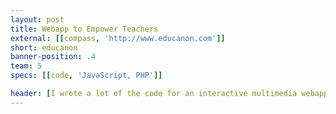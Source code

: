 ```yaml
---
layout: post
title: Webapp to Empower Teachers
external: [[compass, 'http://www.educanon.com']]
short: educanon
banner-position: .4
team: 5
specs: [[code, 'JavaScript, PHP']]

header: [I wrote a lot of the code for an interactive multimedia webapp., "Though I had played with JavaScript over the years prior, I had never built anything real with it. And I had never touched PHP. But these were the tools I used to build eduCanon with another developer the summer after my first year."]
---
```

